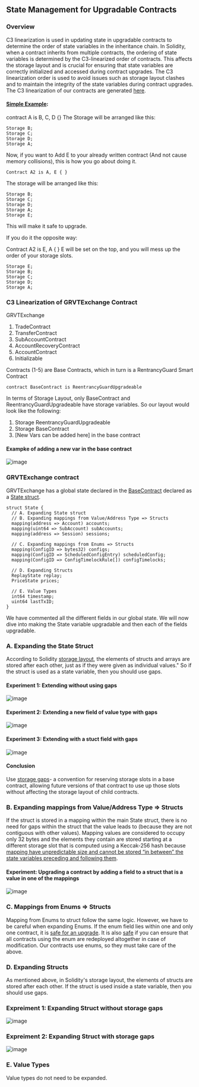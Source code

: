 ## State Management for Upgradable Contracts

### Overview
C3 linearization is used in updating state in upgradable contracts to determine the order of state variables in the inheritance chain. In Solidity, when a contract inherits from multiple contracts, the ordering of state variables is determined by the C3-linearized order of contracts. This affects the storage layout and is crucial for ensuring that state variables are correctly initialized and accessed during contract upgrades. The C3 linearization order is used to avoid issues such as storage layout clashes and to maintain the integrity of the state variables during contract upgrades. The C3 linearization of our contracts are generated [here](https://github.com/gravity-technologies/exchange-contract/blob/upgradable-docs/analysis/upgradable/state_management_upgradable_contracts.md).


#### [Simple Example](https://ethereum.stackexchange.com/questions/63403/in-solidity-how-does-the-slot-assignation-work-for-storage-variables-when-there):

contract A is B, C, D {}
The Storage will be arranged like this:
```
Storage B;
Storage C;
Storage D;
Storage A;
```

Now, if you want to Add E to your already written contract (And not cause memory collisions), this is how you go about doing it.

```
Contract A2 is A, E { }
```

The storage will be arranged like this:

```
Storage B;
Storage C;
Storage D;
Storage A;
Storage E;
```
This will make it safe to upgrade.

If you do it the opposite way:

Contract A2 is E, A { }
E will be set on the top, and you will mess up the order of your storage slots.

```
Storage E;
Storage B;
Storage C;
Storage D;
Storage A;
```
### C3 Linearization of GRVTExchange Contract
GRVTExchange
  1. TradeContract
  2. TransferContract
  3. SubAccountContract
  4. AccountRecoveryContract
  5. AccountContract
  6. Initializable

Contracts (1-5) are Base Contracts, which in turn is a RentrancyGuard Smart Contract

```
contract BaseContract is ReentrancyGuardUpgradeable
```

In terms of Storage Layout, only BaseContract and ReentrancyGuardUpgradeable have storage variables. So our layout would look like the following:

1. Storage ReentrancyGuardUpgradeable
2. Storage BaseContract
3. [New Vars can be added here] in the base contract

#### Exampke of adding a new var in the base contract
![image](https://github.com/gravity-technologies/exchange-contract/assets/40881096/1b21aec5-9ab7-41bd-b620-5253efb8c323)



### GRVTExchange contract

GRVTExchange has a global state declared in the [BaseContract](https://github.com/gravity-technologies/exchange-contract/blob/main/contracts/exchange/api/BaseContract.sol#L10) declared as a [State struct](https://github.com/gravity-technologies/exchange-contract/blob/main/contracts/exchange/types/DataStructure.sol#L76).

```
struct State {
  // A. Expanding State struct
  // B. Expanding mappings from Value/Address Type => Structs
  mapping(address => Account) accounts;
  mapping(uint64 => SubAccount) subAccounts;
  mapping(address => Session) sessions;

  // C. Expanding mappings from Enums => Structs
  mapping(ConfigID => bytes32) configs;
  mapping(ConfigID => ScheduledConfigEntry) scheduledConfig;
  mapping(ConfigID => ConfigTimelockRule[]) configTimelocks;

  // D. Expanding Structs
  ReplayState replay;
  PriceState prices;

  // E. Value Types
  int64 timestamp;
  uint64 lastTxID;
}
```

We have commented all the different fields in our global state. We will now dive into making the State variable upgradable and then each of the fields upgradable.

### A. Expanding the State Struct

According to Solidity [storage layout](https://docs.soliditylang.org/en/v0.8.13/internals/layout_in_storage.html), the elements of structs and arrays are stored after each other, just as if they were given as individual values." So if the struct is used as a state variable, then you should use gaps.

#### Experiment 1: Extending without using gaps 
![image](https://github.com/gravity-technologies/exchange-contract/assets/40881096/1740751a-cc00-4e63-afd4-357e51985834)

#### Experiment 2: Extending a new field of value type with gaps
![image](https://github.com/gravity-technologies/exchange-contract/assets/40881096/05c03091-b67d-426d-8530-f1b97d091b73)

#### Experiment 3: Extending with a stuct field with gaps
![image](https://github.com/gravity-technologies/exchange-contract/assets/40881096/38db937f-2fb9-4893-afd5-42f00c174fc9)

#### Conclusion
Use [storage gaps](https://docs.openzeppelin.com/upgrades-plugins/1.x/writing-upgradeable#:~:text=Storage%20gaps%20are%20a%20convention,storage%20layout%20of%20child%20contracts.)- a convention for reserving storage slots in a base contract, allowing future versions of that contract to use up those slots without affecting the storage layout of child contracts.


### B. Expanding mappings from Value/Address Type => Structs

If the struct is stored in a mapping within the main State struct, there is no need for gaps within the struct that the value leads to (because they are not contiguous with other values). Mapping values are considered to occupy only 32 bytes and the elements they contain are stored starting at a different storage slot that is computed using a Keccak-256 hash because [mapping have unpredictable size and cannot be stored “in between” the state variables preceding and following them](https://docs.soliditylang.org/en/v0.8.13/internals/layout_in_storage.html#mappings-and-dynamic-arrays).

#### Experiment: Upgrading a contract by adding a field to a struct that is a value in one of the mappings
![image](https://github.com/gravity-technologies/exchange-contract/assets/40881096/96aaf4f5-4e5a-4a7f-9c26-1a9cceaa73cb)

### C. Mappings from Enums => Structs

Mapping from Enums to struct follow the same logic. However, we have to be careful when expanding Enums. If the enum field lies within one and only one contract, it is [safe for an upgrade](https://hackernoon.com/beware-the-solidity-enums-9v1qa31b2). It is also [safe](https://hackernoon.com/beware-the-solidity-enums-9v1qa31b2) if you can ensure that all contracts using the enum are redeployed altogether in case of modification. Our contracts use enums, so they must take care of the above.

### D. Expanding Structs
As mentioned above, in Solidity's storage layout, the elements of structs are stored after each other. If the struct is used inside a state variable, then you should use gaps.

### Expreiment 1: Expanding Struct without storage gaps
![image](https://github.com/gravity-technologies/exchange-contract/assets/40881096/21519419-9bb8-4dba-a2bd-2096595d5353)

### Expreiment 2: Expanding Struct with storage gaps
![image](https://github.com/gravity-technologies/exchange-contract/assets/40881096/b705108c-c071-4d9f-af34-bf9dfb26fd7b)

### E. Value Types
Value types do not need to be expanded.
